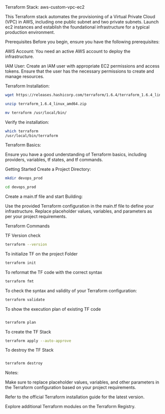 Terraform Stack: aws-custom-vpc-ec2

This Terraform stack automates the provisioning of a Virtual Private Cloud (VPC) in AWS, including one public subnet and two private subnets. Launch ec2 instances and establish the foundational infrastructure for a typical production environment.

Prerequisites
Before you begin, ensure you have the following prerequisites:

AWS Account: You need an active AWS account to deploy the infrastructure.

IAM User: Create an IAM user with appropriate EC2 permissions and access tokens. Ensure that the user has the necessary permissions to create and manage resources.

Terraform Installation:
```sh
wget https://releases.hashicorp.com/terraform/1.6.4/terraform_1.6.4_linux_amd64.zip
```

```sh
unzip terraform_1.6.4_linux_amd64.zip
```
```sh
mv terraform /usr/local/bin/
```
Verify the installation:

```sh
which terraform
/usr/local/bin/terraform
```


Terraform Basics:

Ensure you have a good understanding of Terraform basics, including providers, variables, tf states, and tf commands.

Getting Started
Create a Project Directory:

```sh
mkdir devops_prod
```
```sh
cd devops_prod
```

Create a main.tf file and start Building:

Use the provided Terraform configuration in the main.tf file to define your infrastructure. Replace placeholder values, variables, and parameters as per your project requirements.

Terraform Commands

TF Version check
```sh
terraform --version
```

To initialize TF on the project Folder

```sh
terraform init
```
To reformat the TF code with the correct syntax

```sh
terraform fmt
```
To check the syntax and validity of your Terraform configuration:

```sh
terraform validate
```

To show the execution plan of existing TF code

```sh

terraform plan
```

To create the TF Stack

```sh
terraform apply --auto-approve
```

To destroy the TF Stack

```sh

terraform destroy
```

Notes:

Make sure to replace placeholder values, variables, and other parameters in the Terraform configuration based on your project requirements.

Refer to the official Terraform installation guide for the latest version.

Explore additional Terraform modules on the Terraform Registry.
